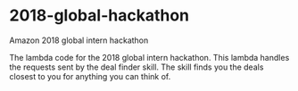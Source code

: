 # 2018-global-hackathon
Amazon 2018 global intern hackathon

The lambda code for the 2018 global intern hackathon. This lambda handles the requests sent by the deal finder skill.
The skill finds you the deals closest to you for anything you can think of. 
